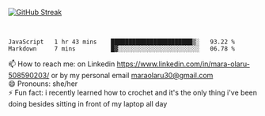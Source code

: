 

 <!--<img align="center" src="https://github-readme-stats.vercel.app/api?username=MaraxD&theme=github_dark&show_icons=true&count_private=true"/>-->
[![GitHub Streak](http://github-readme-streak-stats.herokuapp.com?user=MaraxD&theme=tokyonight_duo&align=center)](https://git.io/streak-stats)
 
 
 <br/>

<!--START_SECTION:waka-->

```text
JavaScript   1 hr 43 mins    ███████████████████████▒░   93.22 %
Markdown     7 mins          █▓░░░░░░░░░░░░░░░░░░░░░░░   06.78 %
```

<!--END_SECTION:waka-->
<!--[![willianrod's wakatime stats](https://github-readme-stats.vercel.app/api/wakatime?username=MaraxD)](https://github.com/anuraghazra/github-readme-stats)-->

<!--🌱 I’m currently learning: C# and Java <br/>-->
📫 How to reach me: on Linkedin https://www.linkedin.com/in/mara-olaru-508590203/ or by my personal email maraolaru30@gmail.com <br/>
😄 Pronouns: she/her <br/>
⚡ Fun fact: i recently learned how to crochet and it's the only thing i've been doing besides sitting in front of my laptop all day <br/>
 
